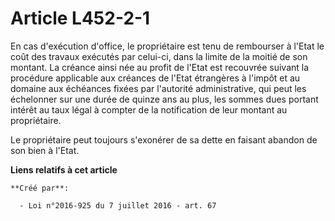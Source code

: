# Article L452-2-1

En cas d'exécution d'office, le propriétaire est tenu de rembourser à l'Etat le coût des travaux exécutés par celui-ci, dans
la limite de la moitié de son montant. La créance ainsi née au profit de l'Etat est recouvrée suivant la procédure applicable
aux créances de l'Etat étrangères à l'impôt et au domaine aux échéances fixées par l'autorité administrative, qui peut les
échelonner sur une durée de quinze ans au plus, les sommes dues portant intérêt au taux légal à compter de la notification de
leur montant au propriétaire. 

Le propriétaire peut toujours s'exonérer de sa dette en faisant abandon de son bien à l'Etat.

**Liens relatifs à cet article**

	**Créé par**:

	  - Loi n°2016-925 du 7 juillet 2016 - art. 67
